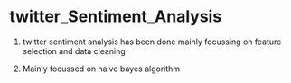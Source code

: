 # twitter_Sentiment_Analysis
1. twitter sentiment analysis has been done mainly focussing on feature selection and data cleaning

2. Mainly focussed on naive bayes algorithm
